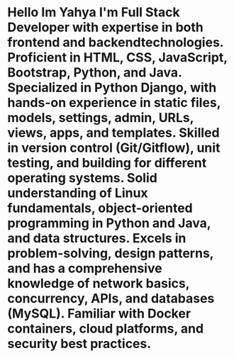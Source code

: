 <h1> Hello Im Yahya I'm Full Stack Developer with expertise in both frontend and backendtechnologies. Proficient in HTML, CSS, JavaScript, Bootstrap, Python, and Java. Specialized in Python Django, with hands-on experience in static files, models, settings, admin, URLs, views, apps, and templates. Skilled in version control (Git/Gitflow), unit testing, and building for different operating systems. Solid understanding of Linux fundamentals, object-oriented programming in Python and Java, and data structures. Excels in problem-solving, design patterns, and has a comprehensive knowledge of network basics, concurrency, APIs, and databases (MySQL). Familiar with Docker containers, cloud platforms, and security best practices.
 </h1>
